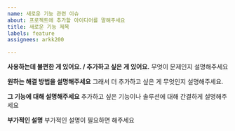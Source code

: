 ```yaml
---
name: 새로운 기능 관련 이슈
about: 프로젝트에 추가할 아이디어를 말해주세요
title: 새로운 기능 제목
labels: feature
assignees: arkk200

---
```


**사용하는데 불편한 게 있어요. / 추가하고 싶은 게 있어요.**
무엇이 문제인지 설명해주세요

**원하는 해결 방법을 설명해주세요**
그래서 더 추가하고 싶은 게 무엇인지 설명해주세요.

**그 기능에 대해 설명해주세요**
추가하고 싶은 기능이나 솔루션에 대해 간결하게 설명해주세요

**부가적인 설명**
부가적인 설명이 필요하면 해주세요
